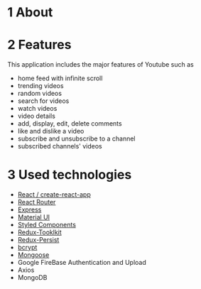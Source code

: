 # 1 About

# 2 Features

This application includes the major features of Youtube such as

- home feed with infinite scroll
- trending videos
- random videos
- search for videos
- watch videos
- video details
- add, display, edit, delete comments
- like and dislike a video
- subscribe and unsubscribe to a channel
- subscribed channels' videos

# 3 Used technologies

- [React / create-react-app](https://github.com/facebook/create-react-app)
- [React Router](https://github.com/remix-run/react-router)
- [Express](https://github.com/expressjs)
- [Material UI](https://github.com/mui/material-ui)
- [Styled Components](https://github.com/styled-components/styled-components)
- [Redux-Tooklkit](https://github.com/reduxjs/redux-toolkit)
- [Redux-Persist](https://github.com/rt2zz/redux-persist)
- [bcrypt](https://github.com/kelektiv/node.bcrypt.js/)
- [Mongoose](https://github.com/Automattic/mongoose)
- Google FireBase Authentication and Upload
- Axios
- MongoDB
